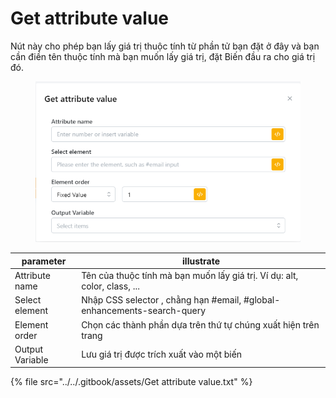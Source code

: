 # Get attribute value

Nút này cho phép bạn lấy giá trị thuộc tính từ phần tử bạn đặt ở đây và bạn cần điền tên thuộc tính mà bạn muốn lấy giá trị, đặt Biến đầu ra cho giá trị đó.&#x20;

<figure><img src="../../.gitbook/assets/Get attribute value.png" alt=""><figcaption></figcaption></figure>

| parameter       | illustrate                                                                |
| --------------- | ------------------------------------------------------------------------- |
| Attribute name  | Tên của thuộc tính mà bạn muốn lấy giá trị. Ví dụ: alt, color, class, ... |
| Select element  | Nhập CSS selector , chằng hạn #email, #global-enhancements-search-query   |
| Element order   | Chọn các thành phần dựa trên thứ tự chúng xuất hiện trên trang            |
| Output Variable | Lưu giá trị được trích xuất vào một biến                                  |

{% file src="../../.gitbook/assets/Get attribute value.txt" %}
